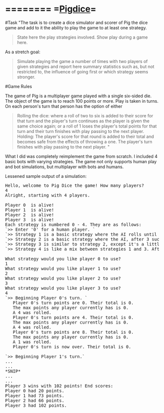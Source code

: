 ========
=[Pigdice](http://rosettacode.org/wiki/Pig_the_dice_game/Player#Java)=
========
#Task
"The task is to create a dice simulator and scorer of Pig the dice game and add to it the ability to play the game to at least one strategy.

>    State here the play strategies involved.
>    Show play during a game here. 

As a stretch goal:

>    Simulate playing the game a number of times with two players of given strategies and report here summary statistics such as, but not restricted to, the influence of going first or which strategy seems stronger. 

#Game Rules

The game of Pig is a multiplayer game played with a single six-sided die. The object of the game is to reach 100 points or more. Play is taken in turns. On each person's turn that person has the option of either

>    Rolling the dice: where a roll of two to six is added to their score for that turn and the player's turn continues as the player is given the same choice again; or a roll of 1 loses the player's total points for that turn and their turn finishes with play passing to the next player.
>    Holding: The player's score for that round is added to their total and becomes safe from the effects of throwing a one. The player's turn finishes with play passing to the next player. "

What I did was completely reimplement the game from scratch. I included 4 basic bots with varying strategies. The game not only supports human play and bot simulations, but multiplayer with bots and humans.

Lessened sample output of a simulation:
<pre>
Hello, welcome to Pig Dice the game! How many players? 
4
Alright, starting with 4 players. 

Player 0  is alive! 
Player 1  is alive! 
Player 2  is alive! 
Player 3  is alive! 
Each strategy is numbered 0 - 4. They are as follows: 
`>> Enter '0' for a human player. `
`>> Strategy 1 is a basic strategy where the AI rolls until 20+ points and holds unless the current max is 75+.`
`>> Strategy 2 is a basic strategy where the AI, after 3 successful rolls, will randomly decide to roll or hold.` 
`>> Strategy 3 is similar to strategy 2, except it's a little gutsier and will attempt 5 successful rolls. `
`>> Strategy 4 is like a mix between strategies 1 and 3. After turn points are >= 20 and while max points are still less than 75, it will randomly hold or roll. `

What strategy would you like player 0 to use? 
1
What strategy would you like player 1 to use? 
2
What strategy would you like player 2 to use? 
3
What strategy would you like player 3 to use? 
4
`>> Beginning Player 0's turn. `
   Player 0's turn points are 0. Their total is 0. 
   The max points any player currently has is 0. 
   A 4 was rolled. 
   Player 0's turn points are 4. Their total is 0. 
   The max points any player currently has is 0. 
   A 4 was rolled. 
   Player 0's turn points are 8. Their total is 0. 
   The max points any player currently has is 0. 
   A 1 was rolled. 
   Player 0's turn is now over. Their total is 0. 

`>> Beginning Player 1's turn.` 
...
...
*SNIP*
...
...
Player 3 wins with 102 points! End scores: 
Player 0 had 20 points. 
Player 1 had 73 points. 
Player 2 had 66 points. 
Player 3 had 102 points. 
</pre>
